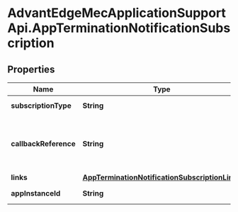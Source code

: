 # AdvantEdgeMecApplicationSupportApi.AppTerminationNotificationSubscription

## Properties
Name | Type | Description | Notes
------------ | ------------- | ------------- | -------------
**subscriptionType** | **String** | Shall be set to AppTerminationNotificationSubscription. | 
**callbackReference** | **String** | URI selected by the MEC application instance to receive notifications on the subscribed MEC application instance management information. This shall be included in both the request and the response. | 
**links** | [**AppTerminationNotificationSubscriptionLinks**](AppTerminationNotificationSubscriptionLinks.md) |  | 
**appInstanceId** | **String** | It is used as the filtering criterion for the subscribed events. | 


